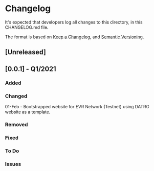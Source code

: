 # Changelog
It's expected that developers log all changes to this directory, in this CHANGELOG.md file.

The format is based on [Keep a Changelog](https://keepachangelog.com/en/1.0.0/),
and [Semantic Versioning](https://semver.org/spec/v2.0.0.html).

## [Unreleased]

## [0.0.1] - Q1/2021

### Added

### Changed

01-Feb - Bootstrapped website for EVR Network (Testnet) using DATRO website as a template. 

### Removed

### Fixed

### To Do

### Issues

